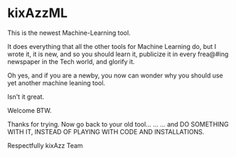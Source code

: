 # kixAzzML

This is the newest Machine-Learning tool.

It does everything that all the other tools for Machine Learning do, but I wrote it, it is new, and so you should learn it, publicize it in every frea@#ing newspaper in the Tech world, and glorify it.

Oh yes, and if you are a newby, you now can wonder why you should use yet another machine leaning tool.

Isn't it great.

Welcome BTW.

Thanks for trying. Now go back to your old tool...
...
...
and DO SOMETHING WITH IT, INSTEAD OF PLAYING WITH CODE AND INSTALLATIONS.

Respectfully
kixAzz Team
